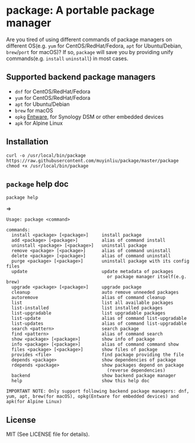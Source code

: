 # package: A portable package manager

Are you tired of using different commands of package managers on different OS(e.g. `yum` for CentOS/RedHat/Fedora, `apt` for Ubuntu/Debian, `brew`/`port` for macOS)? If so, `package` will save you by providing unify commands(e.g. `install` `uninstall`) in most cases.

## Supported backend package managers

- `dnf` for CentOS/RedHat/Fedora
- `yum` for CentOS/RedHat/Fedora
- `apt` for Ubuntu/Debian
- `brew` for macOS
- `opkg` [Entware](https://github.com/Entware/Entware), for Synology DSM or other embedded devices
- `apk` for Alpine Linux

## Installation

```shell
curl -o /usr/local/bin/package https://raw.githubusercontent.com/muyinliu/package/master/package
chmod +x /usr/local/bin/package
```

## `package` help doc

```shell
package help
```
=>
```=>
Usage: package <command>

commands:
  install <package> [<package>]     install package
  add <package> [<package>]         alias of command install
  uninstall <package> [<package>]   uninstall package
  remove <package> [<package>]      alias of command uninstall
  delete <package> [<package>]      alias of command uninstall
  purge <package> [<package>]       uninstall package with its config files
  update                            update metadata of packages
                                      or package manager itself(e.g. brew)
  upgrade <package> [<package>]     upgrade package
  cleanup                           auto remove unneeded packages
  autoremove                        alias of command cleanup
  list                              list all available packages
  list-installed                    list installed packages
  list-upgradable                   list upgradable packages
  list-update                       alias of command list-upgradable
  list-updates                      alias of command list-upgradable
  search <pattern>                  search package
  find <pattern>                    alias of command search
  show <package> [<package>]        show info of package
  info <package> [<package>]        alias of command command show
  files <package> [<package>]       show files of package
  provides <file>                   find package providing the file
  depends <package>                 show dependencies of package
  rdepends <package>                show packages depend on package
                                      (reverse dependencies)
  backend                           show backend package manager
  help                              show this help doc

IMPORTANT NOTE: Only support following backend package managers: dnf, yum, apt, brew(for macOS), opkg(Entware for embedded devices) and apk(for Alpine Linux)
```

## License

MIT (See LICENSE file for details).
